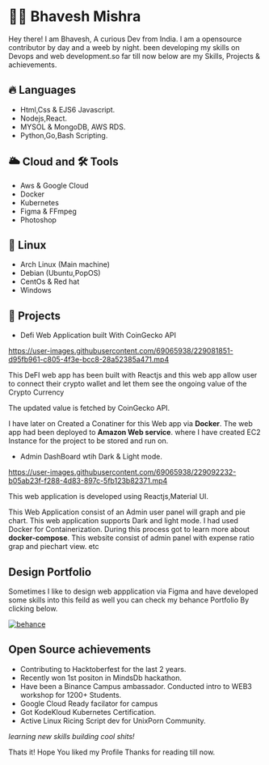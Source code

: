 
# 🙋‍♂️ Bhavesh Mishra

Hey there! I am Bhavesh, A curious Dev from India. I am a opensource contributor by day and a weeb by night. been developing my skills on Devops and web development.so far till now below are my Skills, Projects & achievements. 




## 🔥 Languages

- Html,Css & EJS6 Javascript.
- Nodejs,React.
- MYSOL & MongoDB, AWS RDS.
- Python,Go,Bash Scripting.

## 🌥️ Cloud and 🛠 Tools

- Aws & Google Cloud
- Docker 
- Kubernetes
- Figma & FFmpeg
- Photoshop

## 🎰 Linux

- Arch Linux (Main machine)
- Debian (Ubuntu,PopOS)
- CentOs & Red hat 
- Windows


## 🎯 Projects

* Defi Web Application built With CoinGecko API

https://user-images.githubusercontent.com/69065938/229081851-d95fb961-c805-4f3e-bcc8-28a52385a471.mp4


  This DeFI web app has been built with Reactjs and this web app allow user to connect their crypto wallet and let them see the ongoing value of the Crypto Currency 

  The updated value is fetched by CoinGecko API.
  
  I have later on Created a Conatiner for this Web app  via <strong>Docker</strong>.
  The web app had been deployed to <strong>Amazon Web service</strong>. where I have created </strong>EC2 Instance</strong> for the project to be stored and run on.
  
  
  * Admin DashBoard wtih Dark & Light mode.

https://user-images.githubusercontent.com/69065938/229092232-b05ab23f-f288-4d83-897c-5fb123b82371.mp4


This web application is developed using Reactjs,Material UI.

This Web Application consist of an Admin user panel will graph and pie chart. 
This web application supports Dark and light mode.
I had used Docker for Containerization. During this process got to learn more about <strong>docker-compose</strong>. This website consist of admin panel with expense ratio grap and piechart view. etc

## Design Portfolio 

Sometimes I like to design web appplication via Figma and have developed some skills into this feild as well you can  check my behance Portfolio By clicking below.

[![behance](https://aleen42.github.io/badges/src/behance.svg)](https://www.behance.net/BhaveshMishra76)


## Open Source achievements
 
 * Contributing to Hacktoberfest for the last 2 years.
 * Recently won 1st positon in MindsDb hackathon.
 * Have been a Binance Campus ambassador. Conducted intro to WEB3 workshop for 1200+ Students.
 * Google Cloud Ready facilator for campus
 * Got KodeKloud Kubernetes Certification.
 * Active Linux Ricing Script dev for UnixPorn Community.
 
 <em> learning new skills building cool shits! </em>
 
 Thats it! Hope You liked my Profile Thanks for reading till now.
 




  
